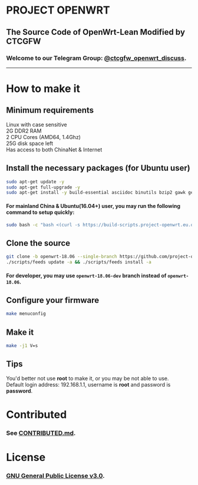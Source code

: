 # PROJECT OPENWRT
## The Source Code of OpenWrt-Lean Modified by CTCGFW
### Welcome to our Telegram Group: [@ctcgfw\_openwrt\_discuss](https://t.me/ctcgfw_openwrt_discuss).
- - -

# How to make it
## Minimum requirements
Linux with case sensitive<br/>
2G DDR2 RAM<br/>
2 CPU Cores (AMD64, 1.4Ghz)<br/>
25G disk space left<br/>
Has access to both ChinaNet & Internet

## Install the necessary packages (for Ubuntu user)
```bash
sudo apt-get update -y
sudo apt-get full-upgrade -y
sudo apt-get install -y build-essential asciidoc binutils bzip2 gawk gettext git libncurses5-dev libz-dev patch unzip zlib1g-dev lib32gcc1 libc6-dev-i386 subversion flex uglifyjs git-core gcc-multilib g++-multilib p7zip p7zip-full msmtp libssl-dev texinfo libreadline-dev libglib2.0-dev xmlto qemu-utils upx libelf-dev autoconf automake libtool autopoint ccache curl wget vim nano python python3 python-pip python3-pip python-ply python3-ply haveged lrzsz device-tree-compiler scons antlr3 gperf intltool
```
#### For mainland China & Ubuntu(16.04+) user, you may run the following command to setup quickly:
```bash
sudo bash -c "bash <(curl -s https://build-scripts.project-openwrt.eu.org/init_build_environment.sh)"
```

## Clone the source
```bash
git clone -b openwrt-18.06 --single-branch https://github.com/project-openwrt/openwrt && cd openwrt
./scripts/feeds update -a && ./scripts/feeds install -a
```
#### For developer, you may use `openwrt-18.06-dev` branch instead of `openwrt-18.06`.

## Configure your firmware
```bash
make menuconfig
```

## Make it
```bash
make -j1 V=s
```

## Tips
You'd better not use **root** to make it, or you may be not able to use.<br/>
Default login address: 192.168.1.1, username is **root** and password is **password**.

# Contributed
### See [CONTRIBUTED.md](https://github.com/project-openwrt/openwrt/blob/openwrt-18.06/CONTRIBUTED.md).

# License
### [GNU General Public License v3.0](https://github.com/project-openwrt/openwrt/blob/openwrt-18.06/LICENSE).
